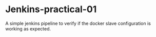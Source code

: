 # Jenkins-practical-01
A simple jenkins pipeline to verify if the docker slave configuration is working as expected.
